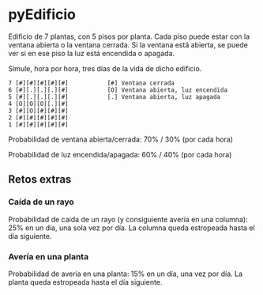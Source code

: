 # pyEdificio
Edificio de 7 plantas, con 5 pisos por planta. Cada piso puede estar con la ventana abierta o la ventana cerrada. Si la ventana está abierta, se puede ver si en ese piso la luz está encendida o apagada.

Simule, hora por hora, tres días de la vida de dicho edificio.

```
7 [#][#][#][#][#]           [#] Ventana cerrada 
6 [#][.][.][.][#]           [O] Ventana abierta, luz encendida 
5 [#][.][.][.][#]           [.] Ventana abierta, luz apagada
4 [O][O][O][.][#]
3 [#][O][#][#][#]
2 [#][#][#][#][#]
1 [#][#][#][#][#]
```
Probabilidad de ventana abierta/cerrada: 70% / 30% (por cada hora)

Probabilidad de luz encendida/apagada: 60% / 40% (por cada hora)

## Retos extras
### Caída de un rayo
Probabilidad de caida de un rayo (y consiguiente avería en una columna): 25% en un día, una sola vez por día. La columna queda estropeada hasta el día siguiente.

### Avería en una planta
Probabilidad de avería en una planta: 15% en un día, una vez por día. La planta queda estropeada hasta el día siguiente.
